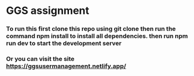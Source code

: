 # GGS assignment

### To run this first clone this repo using git clone then run the command npm install to install all dependencies. then run npm run dev to start the development server

### Or you can visit the site https://ggsusermanagement.netlify.app/
